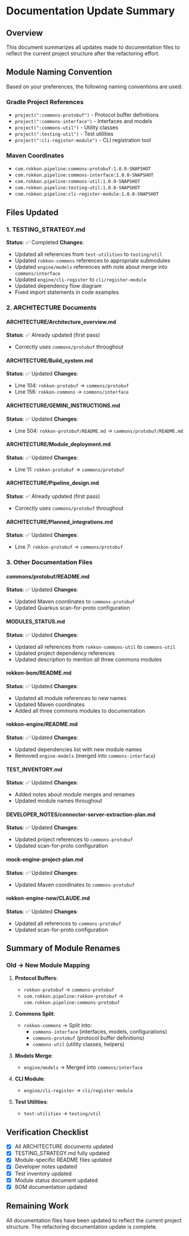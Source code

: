 # Documentation Update Summary

## Overview

This document summarizes all updates made to documentation files to reflect the current project structure after the refactoring effort.

## Module Naming Convention

Based on your preferences, the following naming conventions are used:

### Gradle Project References
- `project(":commons-protobuf")` - Protocol buffer definitions
- `project(":commons-interface")` - Interfaces and models
- `project(":commons-util")` - Utility classes
- `project(":testing-util")` - Test utilities
- `project(":cli-register-module")` - CLI registration tool

### Maven Coordinates
- `com.rokkon.pipeline:commons-protobuf:1.0.0-SNAPSHOT`
- `com.rokkon.pipeline:commons-interface:1.0.0-SNAPSHOT`
- `com.rokkon.pipeline:commons-util:1.0.0-SNAPSHOT`
- `com.rokkon.pipeline:testing-util:1.0.0-SNAPSHOT`
- `com.rokkon.pipeline:cli-register-module:1.0.0-SNAPSHOT`

## Files Updated

### 1. TESTING_STRATEGY.md
**Status**: ✅ Completed
**Changes**:
- Updated all references from `test-utilities` to `testing/util`
- Updated `rokkon-commons` references to appropriate submodules
- Updated `engine/models` references with note about merge into `commons/interface`
- Updated `engine/cli-register` to `cli/register-module`
- Updated dependency flow diagram
- Fixed import statements in code examples

### 2. ARCHITECTURE Documents

#### ARCHITECTURE/Architecture_overview.md
**Status**: ✅ Already updated (first pass)
- Correctly uses `commons/protobuf` throughout

#### ARCHITECTURE/Build_system.md
**Status**: ✅ Updated
**Changes**:
- Line 104: `rokkon-protobuf` → `commons/protobuf`
- Line 156: `rokkon-commons` → `commons/interface`

#### ARCHITECTURE/GEMINI_INSTRUCTIONS.md
**Status**: ✅ Updated
**Changes**:
- Line 504: `rokkon-protobuf/README.md` → `commons/protobuf/README.md`

#### ARCHITECTURE/Module_deployment.md
**Status**: ✅ Updated
**Changes**:
- Line 11: `rokkon-protobuf` → `commons/protobuf`

#### ARCHITECTURE/Pipeline_design.md
**Status**: ✅ Already updated (first pass)
- Correctly uses `commons/protobuf` throughout

#### ARCHITECTURE/Planned_integrations.md
**Status**: ✅ Updated
**Changes**:
- Line 7: `rokkon-protobuf` → `commons/protobuf`

### 3. Other Documentation Files

#### commons/protobuf/README.md
**Status**: ✅ Updated
**Changes**:
- Updated Maven coordinates to `commons-protobuf`
- Updated Quarkus scan-for-proto configuration

#### MODULES_STATUS.md
**Status**: ✅ Updated
**Changes**:
- Updated all references from `rokkon-commons-util` to `commons-util`
- Updated project dependency references
- Updated description to mention all three commons modules

#### rokkon-bom/README.md
**Status**: ✅ Updated
**Changes**:
- Updated all module references to new names
- Updated Maven coordinates
- Added all three commons modules to documentation

#### rokkon-engine/README.md
**Status**: ✅ Updated
**Changes**:
- Updated dependencies list with new module names
- Removed `engine-models` (merged into `commons-interface`)

#### TEST_INVENTORY.md
**Status**: ✅ Updated
**Changes**:
- Added notes about module merges and renames
- Updated module names throughout

#### DEVELOPER_NOTES/connector-server-extraction-plan.md
**Status**: ✅ Updated
**Changes**:
- Updated project references to `commons-protobuf`
- Updated scan-for-proto configuration

#### mock-engine-project-plan.md
**Status**: ✅ Updated
**Changes**:
- Updated Maven coordinates to `commons-protobuf`

#### rokkon-engine-new/CLAUDE.md
**Status**: ✅ Updated
**Changes**:
- Updated all references to `commons-protobuf`
- Updated scan-for-proto configuration

## Summary of Module Renames

### Old → New Module Mapping

1. **Protocol Buffers**:
   - `rokkon-protobuf` → `commons-protobuf`
   - `com.rokkon.pipeline:rokkon-protobuf` → `com.rokkon.pipeline:commons-protobuf`

2. **Commons Split**:
   - `rokkon-commons` → Split into:
     - `commons-interface` (interfaces, models, configurations)
     - `commons-protobuf` (protocol buffer definitions)
     - `commons-util` (utility classes, helpers)

3. **Models Merge**:
   - `engine/models` → Merged into `commons/interface`

4. **CLI Module**:
   - `engine/cli-register` → `cli/register-module`

5. **Test Utilities**:
   - `test-utilities` → `testing/util`

## Verification Checklist

- [x] All ARCHITECTURE documents updated
- [x] TESTING_STRATEGY.md fully updated
- [x] Module-specific README files updated
- [x] Developer notes updated
- [x] Test inventory updated
- [x] Module status document updated
- [x] BOM documentation updated

## Remaining Work

All documentation files have been updated to reflect the current project structure. The refactoring documentation update is complete.